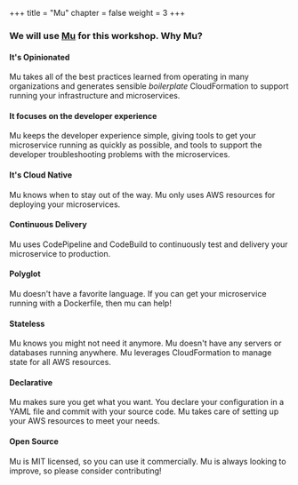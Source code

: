 +++
title = "Mu"
chapter = false
weight = 3
+++

### We will use [Mu](https://getmu.io) for this workshop. Why Mu?

#### <i class="fa fa-gavel fa-lg"></i> It's Opinionated<br>
Mu takes all of the best practices learned from operating in many organizations and generates
sensible _boilerplate_ CloudFormation to support running your infrastructure and microservices.

#### <i class="fas fa-smile fa-lg"></i> It focuses on the developer experience<br>
Mu keeps the developer experience simple, giving tools to get your microservice running as quickly
as possible, and tools to support the developer troubleshooting problems with the microservices.

#### <i class="fa fa-cloud fa-lg"></i> It's Cloud Native<br>
Mu knows when to stay out of the way.  Mu only uses AWS resources for deploying your microservices.

#### <i class="fa fa-rocket fa-lg"></i> Continuous Delivery<br>
Mu uses CodePipeline and CodeBuild to continuously test and delivery your microservice to production.

#### <i class="fa fa-cogs fa-lg"></i> Polyglot<br>
Mu doesn't have a favorite language.  If you can get your microservice running with a Dockerfile, then mu can help!</p>

#### <i class="fab fa-codepen fa-lg"></i> Stateless<br>
Mu knows you might not need it anymore.  Mu doesn't have any servers or databases running anywhere.  Mu leverages CloudFormation to manage state for all AWS resources.</p>

#### <i class="fa fa-code fa-lg"></i> Declarative<br>
Mu makes sure you get what you want.  You declare your configuration in a YAML file and commit with your source code.  Mu takes care of setting up your AWS resources to meet your needs.</p>

#### <i class="fab fa-github fa-lg"></i> Open Source<br>
Mu is MIT licensed, so you can use it commercially.  Mu is always looking to improve, so please consider contributing!</p>
